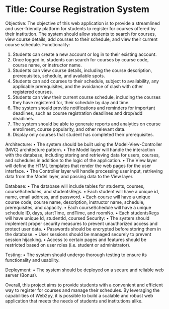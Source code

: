 # Title: Course Registration System 
Objective:
The objective of this web application is to provide a streamlined and user-friendly platform for students to register for courses offered by their institution. The system should allow students to search for courses, view course details, add courses to their schedule, and view their current course schedule.
Functionality:
1.	Students can create a new account or log in to their existing account.
2.	Once logged in, students can search for courses by course code, course name, or instructor name.
3.	Students can view course details, including the course description, prerequisites, schedule, and available spots.
4.	Students can add courses to their schedule, subject to availability, any applicable prerequisites, and the avoidance of clash with other registered courses. 
5.	Students can view their current course schedule, including the courses they have registered for, their schedule by day and time.
6.	The system should provide notifications and reminders for important deadlines, such as course registration deadlines and drop/add deadlines.
7.	The system should be able to generate reports and analytics on course enrollment, course popularity, and other relevant data.
8.	Display only courses that student has completed their prerequisites.

Architecture:
•	The system should be built using the Model-View-Controller (MVC) architecture pattern.
•	The Model layer will handle the interaction with the database, including storing and retrieving data for users, courses, and schedules in addition to the logic of the application.
•	The View layer will define the HTML templates that render the web pages for the user interface.
•	The Controller layer will handle processing user input, retrieving data from the Model layer, and passing data to the View layer.


Database:
•	The database will include tables for students, courses, courseSchedules, and studentsRegs.
•	Each student will have a unique id, name, email address, and password.
•	Each course will have a unique course code, course name, description, instructor name, schedule, prerequisites, and capacity.
•	Each courseSchedule will have a unique schedule ID, days, startTime, endTime, and roomNo.
•	Each studentsRegs will have unique Id, studentId, coursed
Security:
•	The system should implement proper security measures to prevent unauthorized access and protect user data.
•	Passwords should be encrypted before storing them in the database.
•	User sessions should be managed securely to prevent session hijacking.
•	Access to certain pages and features should be restricted based on user roles (i.e. student or administrator).

Testing:
•	The system should undergo thorough testing to ensure its functionality and usability.

Deployment:
•	The system should be deployed on a secure and reliable web server (Bonus).


Overall, this project aims to provide students with a convenient and efficient way to register for courses and manage their schedules. By leveraging the capabilities of Web2py, it is possible to build a scalable and robust web application that meets the needs of students and institutions alike.
